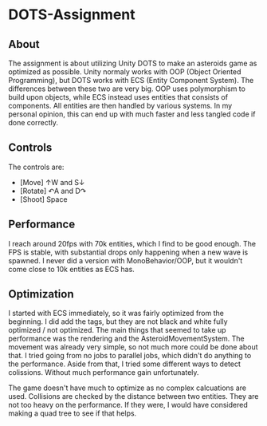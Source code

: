 # DOTS-Assignment
 
## About
The assignment is about utilizing Unity DOTS to make an asteroids game as optimized as possible. Unity normaly works with OOP (Object Oriented Programming), but DOTS works with ECS (Entity Component System). The differences between these two are very big. OOP uses polymorphism to build upon objects, while ECS instead uses entities that consists of components. All entities are then handled by various systems. In my personal opinion, this can end up with much faster and less tangled code if done correctly.

## Controls
The controls are:
- [Move] ↑W and S↓
- [Rotate] ↶A and D↷
- [Shoot] Space

## Performance
I reach around 20fps with 70k entities, which I find to be good enough.
The FPS is stable, with substantial drops only happening when a new wave is spawned.
I never did a version with MonoBehavior/OOP, but it wouldn't come close to 10k entities as ECS has.

## Optimization
I started with ECS immediately, so it was fairly optimized from the beginning. I did add the tags, but they are not black and white fully optimized / not optimized.
The main things that seemed to take up performance was the rendering and the AsteroidMovementSystem.
The movement was already very simple, so not much more could be done about that.
I tried going from no jobs to parallel jobs, which didn't do anything to the performance.
Aside from that, I tried some different ways to detect colissions. Without much performance gain unfortunately.

The game doesn't have much to optimize as no complex calcuations are used.
Collisions are checked by the distance between two entities. They are not too heavy on the performance.
If they were, I would have considered making a quad tree to see if that helps.
